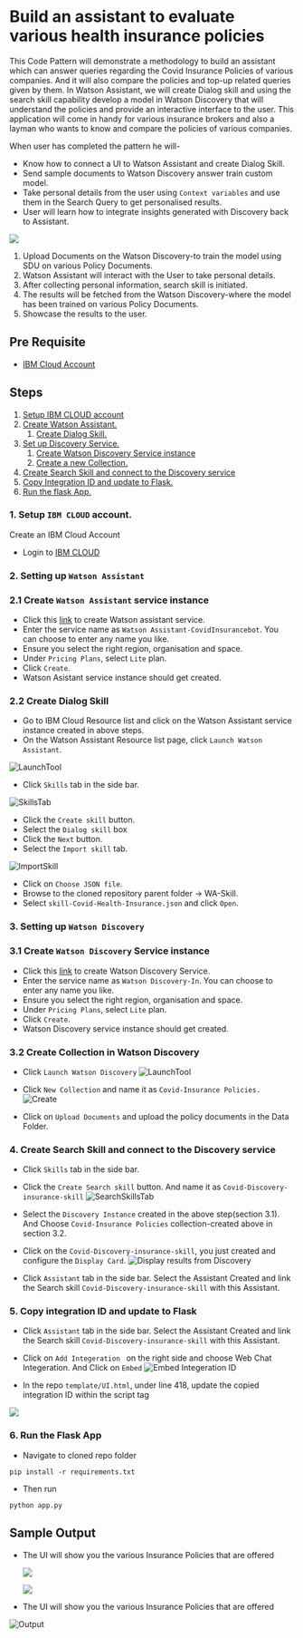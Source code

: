 # Build an assistant to evaluate various health insurance policies

This Code Pattern will demonstrate a methodology to build an assistant which can answer queries regarding the Covid Insurance Policies of various companies. And it will also compare the policies and top-up related queries given by them. In Watson Assistant, we will create Dialog skill and using the search skill capability  develop a model in Watson Discovery that will understand the policies and provide an interactive interface to the user. This application will come in handy for various insurance brokers and also a layman who wants to know and compare the policies of various companies.

When user has completed the pattern he will-

* Know how to connect a UI to Watson Assistant and create Dialog Skill. 
* Send sample documents to Watson Discovery answer train custom model. 
* Take personal details from the user using `Context variables` and use them in the Search Query to get personalised results. 
* User will learn how to integrate insights generated with Discovery back to Assistant.

![](doc/src/images/Architecture.png)

1. Upload Documents on the Watson Discovery-to train the model using SDU on various Policy Documents. 
2. Watson Assistant will interact with the User to take personal details.
3. After collecting personal information, search skill is initiated.
4. The results will be fetched from the Watson Discovery-where the model has been trained on various Policy Documents. 
5. Showcase the results to the user.

## Pre Requisite

* [IBM Cloud Account](http://cloud.ibm.com/)

## Steps
1. [Setup IBM CLOUD account](#1-setup-ibm-cloud-account)
1. [Create Watson Assistant.](#21-create-watson-assistant-service-instance)
   1. [Create Dialog Skill.](#22-create-dialog-skill)
1. [Set up Discovery Service.](#3-setting-up-watson-discovery)
   1. [Create Watson Discovery Service instance](#31--create-watson-discovery-service-instance)
   1. [Create a new Collection. ](#32-create-collection-in-watson-discovery)
1. [Create Search Skill and connect to the Discovery service](#4-create-search-skill-and-connect-to-the-discovery-service)
1. [Copy Integration ID and update to Flask.  ](#5-copy-integration-id-and-update-to-flask)
1. [Run the flask App.](#6-run-the-flask-app)

### 1. Setup `IBM CLOUD` account.
Create an IBM Cloud Account 
- Login to [IBM CLOUD](https://cloud.ibm.com/login)

### 2. Setting up `Watson Assistant`

### 2.1 Create `Watson Assistant` service instance
- Click this [link](https://cloud.ibm.com/catalog/services/watson-assistant) to create Watson assistant service.
- Enter the service name as `Watson Assistant-CovidInsurancebot`. You can choose to enter any name you like.
- Ensure you select the right region, organisation and space.
- Under `Pricing Plans`, select `Lite` plan.
- Click `Create`.
- Watson Asistant service instance should get created.

### 2.2 Create Dialog Skill 
- Go to IBM Cloud Resource list and click on the Watson Assistant service instance created in above steps.
- On the Watson Assistant Resource list page, click `Launch Watson Assistant`.

![LaunchTool](doc/src/images/Launch-Assistant.png)

- Click `Skills` tab in the side bar.

![SkillsTab](doc/src/images/Create-Skill.png)

- Click the `Create skill` button.
- Select the `Dialog skill` box
- Click the `Next` button.
- Select the `Import skill` tab.

![ImportSkill](doc/src/images/Import-SKill.png)

- Click on `Choose JSON file`.
- Browse to the cloned repository parent folder -> WA-Skill.
- Select `skill-Covid-Health-Insurance.json` and click `Open`.


### 3. Setting up `Watson Discovery` 
### 3.1  Create `Watson Discovery` Service instance
- Click this [link](https://cloud.ibm.com/catalog/services/discovery) to create Watson Discovery Service.
- Enter the service name as `Watson Discovery-In`. You can choose to enter any name you like.
- Ensure you select the right region, organisation and space.
- Under `Pricing Plans`, select `Lite` plan.
- Click `Create`.
- Watson Discovery service instance should get created.

### 3.2 Create Collection in Watson Discovery

- Click `Launch Watson Discovery` 
![LaunchTool](doc/src/images/Launch-Discovery.png)

- Click `New Collection` and name it as `Covid-Insurance Policies.`
![Create](doc/src/images/Create-Collection.png)

- Click on `Upload Documents` and upload the policy documents in the Data Folder. 


### 4. Create Search Skill and connect to the Discovery service 
- Click `Skills` tab in the side bar.


- Click the `Create Search skill` button. And name it as `Covid-Discovery-insurance-skill`
![SearchSkillsTab](doc/src/images/Create-Search-Skill.png)

- Select the `Discovery Instance` created in the above step(section 3.1). And Choose `Covid-Insurance Policies` collection-created above in section 3.2.

- Click on the `Covid-Discovery-insurance-skill`, you just created and configure the `Display Card`. 
![Display results from Discovery](doc/src/images/DisplayCard.png)

- Click `Assistant` tab in the side bar. Select the Assistant Created and link the Search skill `Covid-Discovery-insurance-skill` with this Assistant.


### 5. Copy integration ID and update to Flask 
- Click `Assistant` tab in the side bar. Select the Assistant Created and link the Search skill `Covid-Discovery-insurance-skill` with this Assistant.

- Click on `Add Integeration ` on the right side and choose Web Chat Integeration. And Click on `Embed`
![Embed Integeration ID](doc/src/images/DisplayCard.png)

* In the repo `template/UI.html`, under line 418, update the copied integration ID within the script tag

![](doc/src/images/integration_ID.png)

### 6. Run the Flask App

* Navigate to cloned repo folder

```
pip install -r requirements.txt
```

* Then run 

``` 
python app.py
```

## Sample Output

* The UI will show you the various Insurance Policies that are offered

  ![](doc/src/images/sample-1.png)
  
  ![](doc/src/images/sample-2.png)


* The UI will show you the various Insurance Policies that are offered

![Output](doc/src/images/covid.gif)

  
